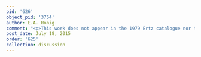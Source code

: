 ```yaml
---
pid: '626'
object_pid: '3754'
author: E.A. Honig
comment: "<p>This work does not appear in the 1979 Ertz catalogue nor the Honig Database.</p>"
post_date: July 18, 2015
order: '625'
collection: discussion
---
```

